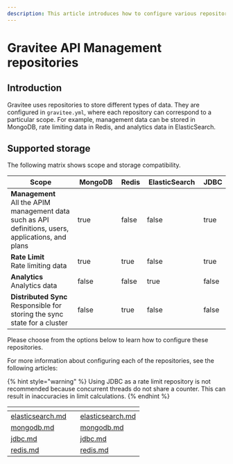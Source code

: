```yaml
---
description: This article introduces how to configure various repositories
---
```


# Gravitee API Management repositories

## Introduction

Gravitee uses repositories to store different types of data. They are configured in `gravitee.yml`, where each repository can correspond to a particular scope. For example, management data can be stored in MongoDB, rate limiting data in Redis, and analytics data in ElasticSearch.

## Supported storage

The following matrix shows scope and storage compatibility.

<table><thead><tr><th width="270">Scope</th><th width="115" data-type="checkbox">MongoDB</th><th data-type="checkbox">Redis</th><th width="143" data-type="checkbox">ElasticSearch</th><th data-type="checkbox">JDBC</th></tr></thead><tbody><tr><td><strong>Management</strong> <br>All the APIM management data such as API definitions, users, applications, and plans</td><td>true</td><td>false</td><td>false</td><td>true</td></tr><tr><td><strong>Rate Limit</strong><br>Rate limiting data</td><td>true</td><td>true</td><td>false</td><td>true</td></tr><tr><td><strong>Analytics</strong> <br>Analytics data</td><td>false</td><td>false</td><td>true</td><td>false</td></tr><tr><td><strong>Distributed Sync</strong> <br>Responsible for storing the sync state for a cluster</td><td>false</td><td>true</td><td>false</td><td>false</td></tr></tbody></table>

Please choose from the options below to learn how to configure these repositories.

For more information about configuring each of the repositories, see the following articles:

{% hint style="warning" %}
Using JDBC as a rate limit repository is not recommended because concurrent threads do not share a counter. This can result in inaccuracies in limit calculations.
{% endhint %}

<table data-view="cards"><thead><tr><th data-type="content-ref"></th><th></th><th data-hidden data-card-target data-type="content-ref"></th></tr></thead><tbody><tr><td><a href="elasticsearch.md">elasticsearch.md</a></td><td></td><td><a href="elasticsearch.md">elasticsearch.md</a></td></tr><tr><td><a href="mongodb.md">mongodb.md</a></td><td></td><td><a href="mongodb.md">mongodb.md</a></td></tr><tr><td><a href="jdbc.md">jdbc.md</a></td><td></td><td><a href="jdbc.md">jdbc.md</a></td></tr><tr><td><a href="redis.md">redis.md</a></td><td></td><td><a href="redis.md">redis.md</a></td></tr></tbody></table>
